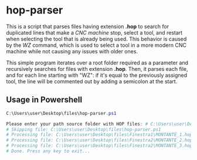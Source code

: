 # hop-parser

This is a script that parses files having extension <b>.hop</b> to search for duplicated lines that make a <i>CNC machine</i> stop, select a tool, and restart when selecting the tool that is already being used. This behavior is caused by the <i>WZ</i> command, which is used to select a tool in a more modern CNC machine while not causing any issues with older ones.

This simple program iterates over a root folder required as a parameter and recursively searches for files with extension <b>.hop</b>. Then, it parses each file, and for each line starting with "WZ": if it's equal to the previously assigned tool, the line will be commented out by adding a semicolon at the start.

## Usage in Powershell

```powershell
C:\Users\user\Desktop\files\hop-parser.ps1

Please enter your path source folder with HOP files: # C:\Users\user\Desktop\files
# Skipping file: C:\Users\user\Desktop\files\hop-parser.ps1
# Processing file: C:\Users\user\Desktop\files\Finestra1\MONTANTE_1.hop
# Processing file: C:\Users\user\Desktop\files\Finestra2\MONTANTE_2.hop
# Processing file: C:\Users\user\Desktop\files\Finestra2\MONTANTE_3.hop
# Done. Press any key to exit...
```

